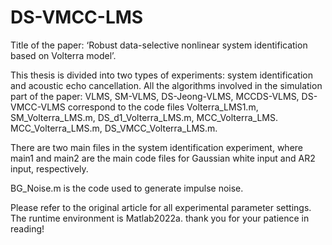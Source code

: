 # DS-VMCC-LMS
Title of the paper: ‘Robust data-selective nonlinear system identification based on Volterra model’.

This thesis is divided into two types of experiments: system identification and acoustic echo cancellation.
All the algorithms involved in the simulation part of the paper: VLMS, SM-VLMS, DS-Jeong-VLMS, MCCDS-VLMS, DS-VMCC-VLMS correspond to the code files Volterra_LMS1.m, SM_Volterra_LMS.m, DS_d1_Volterra_LMS.m, MCC_Volterra_LMS. MCC_Volterra_LMS.m, DS_VMCC_Volterra_LMS.m.

There are two main files in the system identification experiment, where main1 and main2 are the main code files for Gaussian white input and AR2 input, respectively.

BG_Noise.m is the code used to generate impulse noise.

Please refer to the original article for all experimental parameter settings. The runtime environment is Matlab2022a. thank you for your patience in reading!

